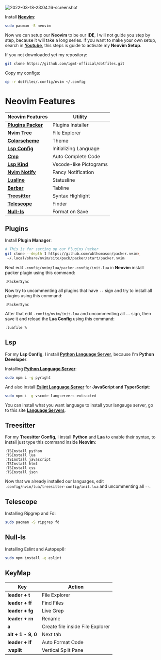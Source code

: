 ![2022-03-18-23:04:16-screenshot](https://user-images.githubusercontent.com/96023410/159028295-b9c4e545-7b1b-41ea-8387-c02b9ba1b42c.png)

Install **[Neovim](https://github.com/neovim/neovim/wiki/Installing-Neovim)**:

```bash
sudo pacman -S neovim
```

Now we can setup our **Neovim** to be our **IDE**, I will not guide you step by step, because it will take a long series.
If you want to make your own setup, search in **[Youtube](https://youtube.com)**, this steps is guide to activate my **Neovim Setup**.

If you not downloaded yet my repository:

```bash
git clone https://github.com/igmt-official/dotfiles.git
```

Copy my configs:

```bash
cp -r dotfiles/.config/nvim ~/.config
```

# Neovim Features

| Neovim Features                                                                     | Utility                  |
| ----------------------------------------------------------------------------------- | ------------------------ |
| **[Plugins Packer](https://github.com/wbthomason/packer.nvim)**                     | Plugins Installer        |
| **[Nvim Tree](https://github.com/kyazdani42/nvim-tree.lua)**                        | File Explorer            |
| **[Colorscheme](https://github.com/Mofiqul/dracula.nvim)**                          | Theme                    |
| **[Lsp Config](https://github.com/neovim/nvim-lspconfig)**                          | Initializing Language    |
| **[Cmp](https://github.com/neovim/nvim-lspconfig/wiki/Autocompletion)**             | Auto Complete Code       |
| **[Lsp Kind](https://github.com/onsails/lspkind-nvim)**                             | Vscode-like Pictograms   |
| **[Nvim Notify](https://github.com/rcarriga/nvim-notify)**                          | Fancy Notification       |
| **[Lualine](https://github.com/nvim-lualine/lualine.nvim)**                         | Statusline               |
| **[Barbar](https://github.com/romgrk/barbar.nvim)**                                 | Tabline                  |
| **[Treesitter](https://tree-sitter.github.io/tree-sitter/)**                        | Syntax Highlight         |
| **[Telescope](https://github.com/nvim-telescope/telescope.nvim#pickers)**           | Finder                   |
| **[Null-ls](https://github.com/jose-elias-alvarez/null-ls.nvim)**                   | Format on Save           |

## Plugins

Install **Plugin Manager**:

```bash
# This is for setting up our Plugins Packer
git clone --depth 1 https://github.com/wbthomason/packer.nvim\
 ~/.local/share/nvim/site/pack/packer/start/packer.nvim
```

Next edit ```.config/nvim/lua/packer-config/init.lua``` in **Neovim** install packer plugin using this command:

```vim
:PackerSync
```

Now try to uncommenting all plugins that have ```--``` sign and try to install all plugins using this command:

```vim
:PackerSync
```

After that edit ```.config/nvim/init.lua``` and uncommenting all ```--``` sign, then save it and reload the **Lua Config** using this command:

```vim
:luafile %
```

## Lsp

For my **Lsp Config**, I install **[Python Language Server](https://github.com/microsoft/pyright)**, because I'm **Python Developer**.

Installing **[Python Language Server](https://github.com/microsoft/pyright)**:

```bash
sudo npm i -g pyright
```

And also install **[Eslint Language Server](https://github.com/hrsh7th/vscode-langservers-extracted)** for **JavaScript and TyperScript**:

```bash
sudo npm i -g vscode-langservers-extracted
```

You can install what you want language to install your langauge server,
go to this site **[Language Servers](https://github.com/neovim/nvim-lspconfig/blob/master/doc/server_configurations.md)**.

## Treesitter

For my **Treesitter Config**, I install **Python** and **Lua** to enable their syntax, to install just type this command inside **Neovim**:

```vim
:TSInstall python
:TSInstall lua
:TSInstall javascript
:TSInstall html
:TSInstall css
:TSInstall json
```

Now that we already installed our languages, edit ```.config/nvim/lua/treesitter-config/init.lua``` and uncommenting all ```--```.

## Telescope

Installing Ripgrep and Fd:

```bash
sudo pacman -S ripgrep fd
```

## Null-ls

Installing Eslint and Autopep8:

```bash
sudo npm install -g eslint
```

## KeyMap

| Key                            | Action                           |
| -------------------------------| -------------------------------- |
| **leader + t**                 | File Explorer                    |
| **leader + ff**                | Find Files                       |
| **leader + fg**                | Live Grep                        |
| **leader + rn**                | Rename                           |
| **a**                          | Create file inside File Explorer |
| **alt + 1 - 9, 0**             | Next tab                         |
| **leader + lf**                | Auto Format Code                 |
| **:vsplit**                    | Vertical Split Pane              |
